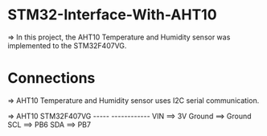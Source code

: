 # STM32-Interface-With-AHT10
  
  => In this project, the AHT10 Temperature and Humidity sensor was implemented to the STM32F407VG.
  
  
# Connections
  => AHT10 Temperature and Humidity sensor uses I2C serial communication.
  
  =>      AHT10         STM32F407VG
          -----         ------------
           VIN    ==>       3V
         Ground   ==>     Ground
           SCL    ==>      PB6
           SDA    ==>      PB7
           

  
